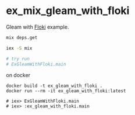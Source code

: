 # ex_mix_gleam_with_floki

Gleam with [Floki](https://hexdocs.pm/floki/readme.html) example.

```sh
mix deps.get

iex -S mix

# try run
# ExGleamWithFloki.main
```

on docker

```
docker build -t ex_gleam_with_floki .
docker run --rm -it ex_gleam_with_floki:latest

# iex> ExGleamWithFloki.main
# iex> :ex_gleam_with_floki.main
```
